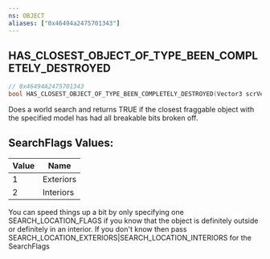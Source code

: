 ```yaml
---
ns: OBJECT
aliases: ["0x46494a2475701343"]
---
```

## HAS_CLOSEST_OBJECT_OF_TYPE_BEEN_COMPLETELY_DESTROYED

```c
// 0x46494A2475701343
bool HAS_CLOSEST_OBJECT_OF_TYPE_BEEN_COMPLETELY_DESTROYED(Vector3 scrVecPosition, float Radius, Hash modelHash, int SearchFlags);
```

Does a world search and returns TRUE if the closest fraggable object with the specified model has had all breakable bits broken off.

## SearchFlags Values:
| Value | Name |
| --- | --- |
| 1 | Exteriors |
| 2 | Interiors |


You can speed things up a bit by only specifying one SEARCH_LOCATION_FLAGS if you know that the object is definitely outside or definitely in an interior. If you don't know then pass SEARCH_LOCATION_EXTERIORS|SEARCH_LOCATION_INTERIORS for the SearchFlags

